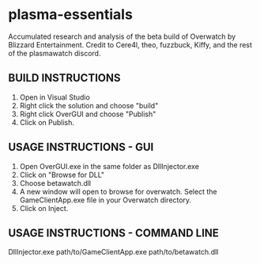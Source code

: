 # plasma-essentials
Accumulated research and analysis of the beta build of Overwatch by Blizzard Entertainment.
Credit to Cere4l, theo, fuzzbuck, Kiffy, and the rest of the plasmawatch discord.
## BUILD INSTRUCTIONS
1. Open in Visual Studio
2. Right click the solution and choose "build"
3. Right click OverGUI and choose "Publish"
4. Click on Publish.
## USAGE INSTRUCTIONS - GUI
1. Open OverGUI.exe in the same folder as DllInjector.exe
2. Click on "Browse for DLL"
3. Choose betawatch.dll
4. A new window will open to browse for overwatch. Select the GameClientApp.exe file in your Overwatch directory.
5. Click on Inject.
## USAGE INSTRUCTIONS - COMMAND LINE
DllInjector.exe path/to/GameClientApp.exe path/to/betawatch.dll



